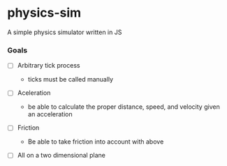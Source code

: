 # physics-sim

A simple physics simulator written in JS

### Goals
- [ ] Arbitrary tick process
  - ticks must be called manually

- [ ] Aceleration
  - be able to calculate the proper distance, speed, and velocity given an acceleration

- [ ] Friction
  - Be able to take friction into account with above

- [ ] All on a two dimensional plane
